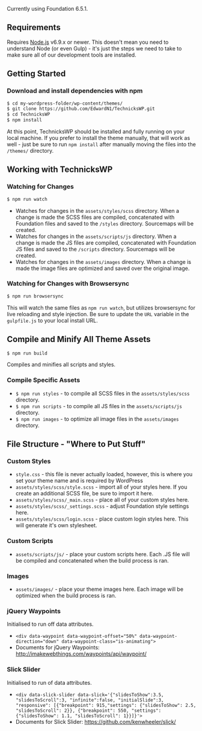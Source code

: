 Currently using Foundation 6.5.1.

## Requirements
Requires [Node.js](https://nodejs.org) v6.9.x or newer. This doesn't mean you need to understand Node (or even Gulp) - it's just the steps we need to take to make sure all of our development tools are installed. 

## Getting Started 
### Download and install dependencies with npm 
```bash
$ cd my-wordpress-folder/wp-content/themes/
$ git clone https://github.com/EdwardN1/TechnicksWP.git
$ cd TechnicksWP
$ npm install
```
At this point, TechnicksWP should be installed and fully running on your local machine. If you prefer to install the theme manually, that will work as well - just be sure to run `npm install` after manually moving the files into the `/themes/` directory.

## Working with TechnicksWP
### Watching for Changes
```bash
$ npm run watch
```
* Watches for changes in the `assets/styles/scss` directory. When a change is made the SCSS files are compiled, concatenated with Foundation files and saved to the `/styles` directory. Sourcemaps will be created.
* Watches for changes in the `assets/scripts/js` directory. When a change is made the JS files are compiled, concatenated with Foundation JS files and saved to the `/scripts` directory. Sourcemaps will be created.
* Watches for changes in the `assets/images` directory. When a change is made the image files are optimized and saved over the original image.

### Watching for Changes with Browsersync
```bash
$ npm run browsersync
```
This will watch the same files as `npm run watch`, but utilizes browsersync for live reloading and style injection. Be sure to update the `URL` variable in the `gulpfile.js` to your local install URL. 

## Compile and Minify All Theme Assets
```bash
$ npm run build
```
Compiles and minifies all scripts and styles.

### Compile Specific Assets
* `$ npm run styles` - to compile all SCSS files in the `assets/styles/scss` directory.
* `$ npm run scripts` - to compile all JS files in the `assets/scripts/js` directory.
* `$ npm run images` - to optimize all image files in the `assets/images` directory.

## File Structure - "Where to Put Stuff"

### Custom Styles
* `style.css` - this file is never actually loaded, however, this is where you set your theme name and is required by WordPress
* `assets/styles/scss/style.scss` - import all of your styles here. If you create an additional SCSS file, be sure to import it here.
* `assets/styles/scss/_main.scss` - place all of your custom styles here.
* `assets/styles/scss/_settings.scss` - adjust Foundation style settings here.
* `assets/styles/scss/login.scss` - place custom login styles here. This will generate it's own stylesheet.
### Custom Scripts
* `assets/scripts/js/` - place your custom scripts here. Each .JS file will be compiled and concatenated when the build process is ran.

### Images
* `assets/images/` - place your theme images here. Each image will be optimized when the build process is ran.

### jQuery Waypoints
Initialised to run off data attributes.
* `<div data-waypoint data-waypoint-offset="50%" data-waypoint-direction="down" data-waypoint-class="is-animating">`
* Documents for jQuery Waypoints: http://imakewebthings.com/waypoints/api/waypoint/

### Slick Slider
Initialised to run of data attributes.
* `<div data-slick-slider data-slick='{"slidesToShow":3.5, "slidesToScroll":3, "infinite":false, "initialSlide":3, "responsive": [{"breakpoint": 915,"settings": {"slidesToShow": 2.5, "slidesToScroll": 2}}, {"breakpoint": 550, "settings": {"slidesToShow": 1.1, "slidesToScroll": 1}}]}'>`
* Documents for Slick Slider:  https://github.com/kenwheeler/slick/
